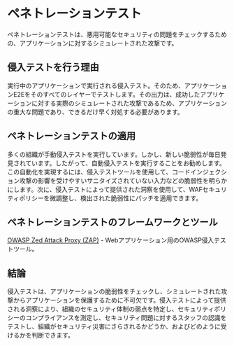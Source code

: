 # ペネトレーションテスト

ペネトレーションテストは、悪用可能なセキュリティの問題をチェックするための、アプリケーションに対するシミュレートされた攻撃です。

## 侵入テストを行う理由

実行中のアプリケーションで実行される侵入テスト。そのため、アプリケーションE2Eをそのすべてのレイヤーでテストします。その出力は、成功したアプリケーションに対する実際のシミュレートされた攻撃であるため、アプリケーションの重大な問題であり、できるだけ早く対処する必要があります。

## ペネトレーションテストの適用

多くの組織が手動侵入テストを実行しています。しかし、新しい脆弱性が毎日発見されています。したがって、自動侵入テストを実行することをお勧めします。この自動化を実現するには、侵入テストツールを使用して、コードインジェクション攻撃の影響を受けやすいサニタイズされていない入力などの脆弱性を明らかにします。次に、侵入テストによって提供された洞察を使用して、WAFセキュリティポリシーを微調整し、検出された脆弱性にパッチを適用できます。

## ペネトレーションテストのフレームワークとツール

[OWASP Zed Attack Proxy (ZAP)](https://www.zaproxy.org/) - Webアプリケーション用のOWASP侵入テストツール。

## 結論

侵入テストは、アプリケーションの脆弱性をチェックし、シミュレートされた攻撃からアプリケーションを保護するために不可欠です。侵入テストによって提供される洞察により、組織のセキュリティ体制の弱点を特定し、セキュリティポリシーのコンプライアンスを測定し、セキュリティ問題に対するスタッフの認識をテストし、組織がセキュリティ災害にさらされるかどうか、およびどのように受けるかを判断できます。
